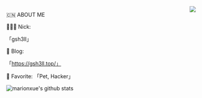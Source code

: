 <img src="https://github-profile-summary-cards.vercel.app/api/cards/profile-details?username=gsh3ll&theme=nord_dark" align="right" />

🇨🇳 ABOUT ME

🧑🏻‍💻 Nick: 

「gsh3ll」

🚀 Blog: 

「https://gsh3ll.top/」

💖 Favorite: 「Pet, Hacker」

![marionxue's github stats](https://github-readme-stats.vercel.app/api?username=gsh3ll&theme=radical) 
